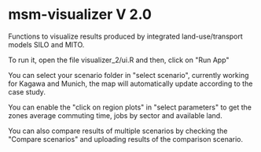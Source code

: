 # msm-visualizer V 2.0  
Functions to visualize results produced by integrated land-use/transport models SILO and MITO.

To run it, open the file visualizer_2/ui.R and then, click on "Run App"

You can select your scenario folder in "select scenario", currently working for Kagawa and Munich, the map will automatically update according to the case study.

You can enable the "click on region plots" in "select parameters" to get the zones average commuting time, jobs by sector and available land.

You can also compare results of multiple scenarios by checking the "Compare scenarios" and uploading results of the comparison scenario.
